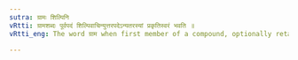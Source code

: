 ```yaml
---
sutra: ग्रामः शिल्पिनि
vRtti: ग्रामशब्दः पूर्वपदं शिल्पिवाचिन्युत्तरपदेऽन्यतरस्यां प्रकृतिस्वरं भवति ॥
vRtti_eng: The word ग्राम when first member of a compound, optionally retains its accent before a word denoting 'a professional man or artisan'.

---
```


